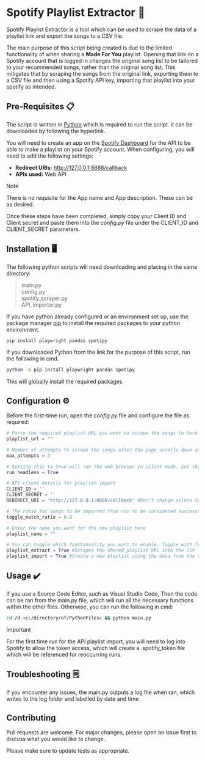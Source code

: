 # Spotify Playlist Extractor :musical_note:

Spotify Playlist Extractor is a tool which can be used to scrape the data of a playlist link and export the songs to a CSV file. 

The main purpose of this script being created is due to the limited functionality of when sharing a **Made For You** playlist. Opening that link on a Spotify account that is logged in changes the original song list to be tailored to your recommended songs, rather than the original song list. This mitigates that by scraping the songs from the original link, exporting them to a CSV file and then using a Spotify API key, importing that playlist into your spotify as intended. 

## Pre-Requisites :clipboard:

The script is written in [Python](https://www.python.org/downloads/) which is required to run the script. it can be downloaded by following the hyperlink.

You will need to create an app on the [Spotify Dashboard](https://developer.spotify.com/dashboard) for the API to be able to make a playlist on your Spotify account. When configuring, you will need to add the following settings:

- **Redirect URIs:** http://127.0.0.1:8888/callback
- **APIs used:** Web API

> [!NOTE]
> There is no requisite for the App name and App description. These can be as desired.

Once these steps have been completed, simply copy your Client ID and Client secret and paste them into the *config.py* file under the CLIENT_ID and CLIENT_SECRET parameters.

## Installation :desktop_computer:

The following python scripts will need downloading and placing in the same directory:

> main.py  
> config.py  
> spotify_scraper.py  
> API_importer.py  

If you have python already configured or an environment set up, use the package manager [pip](https://pip.pypa.io/en/stable/) to install the required packages to your python environment.

```bash
pip install playwright pandas spotipy
```

If you downloaded Python from the link for the purpose of this script, run the following in cmd.

```bash
python -m pip install playwright pandas spotipy
```

This will globally install the required packages.

## Configuration :gear:

Before the first-time run, open the *config.py* file and configure the file as required:

```python
# Paste the required playlist URL you want to scrape the songs to here
playlist_url = ""

# Number of attempts to scrape the songs after the page scrolls down and finds no new values (default to 3)
max_attempts = 3

# Setting this to True will run the web browser in silent mode. Set this to False to see the browser for debugging
run_headless = True

# API client details for playlist import
CLIENT_ID = ''
CLIENT_SECRET = ''
REDIRECT_URI = 'http://127.0.0.1:8888/callback' #Don't change unless Spotify make changes their end

# The ratio for songs to be imported from csv to be considered successful. Range from 0.0 to 1.0 (default is 80%) 
toggle_match_ratio = 0.8

# Enter the name you want for the new playlist here
playlist_name = ""

# You can toggle which functionality you want to enable. Toggle with True/False
playlist_extract = True #Scrapes the shared playlist URL into the CSV
playlist_import = True #Create a new playlist using the data from the CSV
```

## Usage :heavy_check_mark:

If you use a Source Code Editor, such as Visual Studio Code, Then the code can be ran from the main.py file, which will run all the necessary functions within the other files. Otherwise, you can run the following in cmd:

```bash
cd /d <c:/directory/of/PythonFiles> && python main.py
```

> [!IMPORTANT]
> For the first time run for the API playlist import, you will need to log into Spotify to allow the token access, which will create a .spotify_token file which will be referenced for reoccurring runs.

## Troubleshooting :spiral_notepad:

If you encounter any issues, the main.py outputs a log file when ran, which writes to the log folder and labelled by date and time

## Contributing

Pull requests are welcome. For major changes, please open an issue first
to discuss what you would like to change.

Please make sure to update tests as appropriate.
